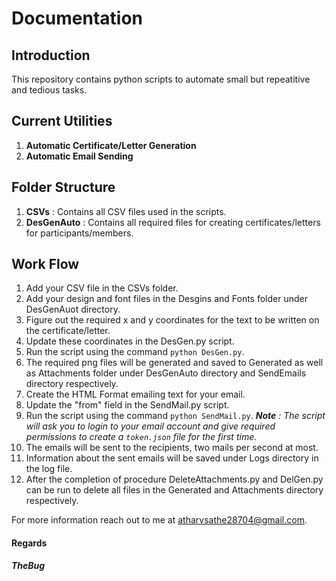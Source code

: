 # Documentation 

## Introduction
This repository contains python scripts to automate small but repeatitive and tedious tasks.

## Current Utilities
1. **Automatic Certificate/Letter Generation**
2. **Automatic Email Sending**

## Folder Structure
1. **CSVs** : Contains all CSV files used in the scripts.
2. **DesGenAuto** : Contains all required files for creating certificates/letters for participants/members.

## Work Flow
1. Add your CSV file in the CSVs folder.
2. Add your design and font files in the Desgins and Fonts folder under DesGenAuot directory.
3. Figure out the required x and y coordinates for the text to be written on the certificate/letter.
4. Update these coordinates in the DesGen.py script.
5. Run the script using the command `python DesGen.py`.
6. The required png files will be generated and saved to Generated as well as Attachments folder under DesGenAuto directory and SendEmails directory respectively.
7. Create the HTML Format emailing text for your email.
8. Update the "from" field in the SendMail.py script.
9. Run the script using the command `python SendMail.py`.
_**Note** : The script will ask you to login to your email account and give required permissions to create a `token.json` file for the first time._
10. The emails will be sent to the recipients, two mails per second at most.
11. Information about the sent emails will be saved under Logs directory in the log file.
12. After the completion of procedure DeleteAttachments.py and DelGen.py can be run to delete all files in the Generated and Attachments directory respectively.

For more information reach out to me at atharvsathe28704@gmail.com.

#### Regards
**_TheBug_**

